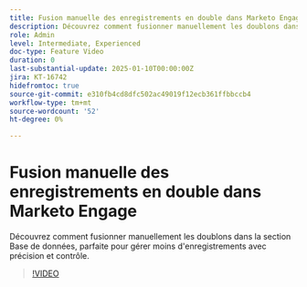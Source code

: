 ```yaml
---
title: Fusion manuelle des enregistrements en double dans Marketo Engage
description: Découvrez comment fusionner manuellement les doublons dans la section Base de données, parfaite pour gérer moins d'enregistrements avec précision et contrôle.
role: Admin
level: Intermediate, Experienced
doc-type: Feature Video
duration: 0
last-substantial-update: 2025-01-10T00:00:00Z
jira: KT-16742
hidefromtoc: true
source-git-commit: e310fb4cd8dfc502ac49019f12ecb361ffbbccb4
workflow-type: tm+mt
source-wordcount: '52'
ht-degree: 0%

---
```



# Fusion manuelle des enregistrements en double dans Marketo Engage

Découvrez comment fusionner manuellement les doublons dans la section Base de données, parfaite pour gérer moins d&#39;enregistrements avec précision et contrôle.

>[!VIDEO](https://video.tv.adobe.com/v/3429491/?learn=on&enablevpops)
